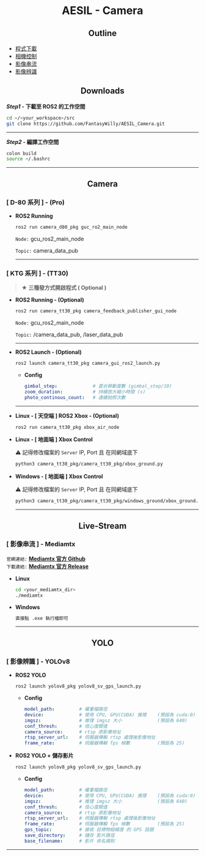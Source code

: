 # <div align="center">AESIL - Camera</div>

## <div align="center">Outline</div>

- [程式下載](#downloads)
- [相機控制](#camera)
- [影像串流](#live-stream)
- [影像辨識](#YOLO)

## <div align="center">Downloads</div>

***Step1* - 下載至 ROS2 的工作空間**
```bash
cd ~/<your_workspace>/src
git clone https://github.com/FantasyWilly/AESIL_Camera.git
```
---

***Step2* - 編譯工作空間**
```bash
colon build
source ~/.bashrc
```
---

## <div align="center">Camera</div>

  ### [ D-80 系列 ] - (Pro)

  - **ROS2 Running**

    ```bash
    ros2 run camera_d80_pkg guc_ro2_main_node
    ```

    `Node:` gcu_ros2_main_node
  
    `Topic:` camera_data_pub
    
    ---

  ### [ KTG 系列 ] - (TT30)

  > **★ 三種發方式開啟程式 ( Optional )**

  - **ROS2 Running - (Optional)**

    ```bash
    ros2 run camera_tt30_pkg camera_feedback_publisher_gui_node
    ```

    `Node:` gcu_ros2_main_node

    `Topic:` /camera_data_pub, /laser_data_pub

    ---

  - **ROS2 Launch - (Optional)**

    ```bash
    ros2 launch camera_tt30_pkg camera_gui_ros2_launch.py
    ```

    - **Config**

      ```yaml
      gimbal_step:             # 雲台移動度數 (gimbal_step/10)
      zoom_duration:           # 持續放大縮小時間 (s)
      photo_continous_count:   # 連續拍照次數
      ```
    
    ---

  - **Linux - [ 天空端 ] ROS2 Xbox - (Optional)**

    
    ```bash
    ros2 run camera_tt30_pkg xbox_air_node
    ```

  - **Linux - [ 地面端 ] Xbox Control**

    ⚠️ 記得修改檔案的 `Server` IP, Port 且 在同網域底下

    ```bash
    python3 camera_tt30_pkg/camera_tt30_pkg/xbox_ground.py
    ```

  - **Windows - [ 地面端 ] Xbox Control**

    ⚠️ 記得修改檔案的 `Server` IP, Port 且 在同網域底下

    ```bash
    python3 camera_tt30_pkg/camera_tt30_pkg/windows_ground/xbox_ground.py
    ```

    ---

## <div align="center">Live-Stream</div>

  ### [ 影像串流 ] - Mediamtx

  `官網連結:` **[ Mediamtx 官方 Github  ](https://github.com/bluenviron/mediamtx)**  
  `下載連結:` **[ Mediamtx 官方 Release ](https://github.com/bluenviron/mediamtx/releases)**

  - **Linux**

    ```bash
    cd <your_mediamtx_dir>
    ./mediamtx
    ```

  - **Windows**

    ```bash
    直接點 .exe 執行檔即可
    ```

    ---

## <div align="center">YOLO</div>

  ### [ 影像辨識 ] - YOLOv8

  - **ROS2 YOLO**

    ```bash
    ros2 launch yolov8_pkg yolov8_sv_gps_launch.py
    ```

    - **Config**

      ```yaml
      model_path:         # 權重檔路徑 
      device:             # 使用 CPU, GPU(CUDA) 推理    (預設為 cuda:0)
      imgsz:              # 推理 imgsz 大小             (預設為 640)
      conf_thresh:        # 信心度閥值
      camera_source:      # rtsp 原影像地址
      rtsp_server_url:    # 伺服器傳輸 rtsp 處理後影像地址
      frame_rate:         # 伺服器傳輸 fps 幀數          (預設為 25)
      ```

  - **ROS2 YOLO + 儲存影片**

    ```bash
    ros2 launch yolov8_pkg yolov8_sv_gps_launch.py
    ```

    - **Config**

      ```yaml
      model_path:         # 權重檔路徑 
      device:             # 使用 CPU, GPU(CUDA) 推理    (預設為 cuda:0)
      imgsz:              # 推理 imgsz 大小             (預設為 640)
      conf_thresh:        # 信心度閥值
      camera_source:      # rtsp 原影像地址
      rtsp_server_url:    # 伺服器傳輸 rtsp 處理後影像地址
      frame_rate:         # 伺服器傳輸 fps 幀數          (預設為 25)
      gps_topic:          # 接收 目標物經緯度 的 GPS 話題
      save_directory:     # 儲存 影片路徑
      base_filename:      # 影片 命名規則
      ```

  ---